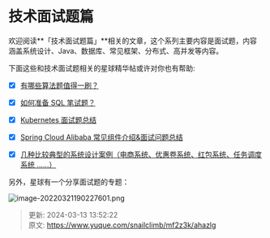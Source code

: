 # 技术面试题篇

欢迎阅读**「技术面试题篇」**相关的文章，这个系列主要内容是面试题，内容涵盖系统设计、Java、数据库、常见框架、分布式、高并发等内容。



下面这些和技术面试题相关的星球精华帖或许对你也有帮助:



- [x] [有哪些算法题值得一刷？](https://t.zsxq.com/112NOhdQ5)
- [x] [如何准备 SQL 笔试题？](https://t.zsxq.com/12jMaKPOm)
- [x] [Kubernetes 面试题总结](https://t.zsxq.com/11ybguIta)
- [x] [Spring Cloud Alibaba 常见组件介绍&面试问题总结](https://t.zsxq.com/11GUwbnRA)
- [x] [几种比较典型的系统设计案例（电商系统、优惠卷系统、红包系统、任务调度系统 ……）](https://t.zsxq.com/103PdUIa9)



另外，星球有一个分享面试题的专题：



![image-20220321190227601.png](./img/XGVkzZNXaPucqLwE/1647860581417-a6d8ae7f-00c3-4555-8645-fd393f9e2167-683547.png)



> 更新: 2024-03-13 13:52:22  
> 原文: <https://www.yuque.com/snailclimb/mf2z3k/ahazlg>